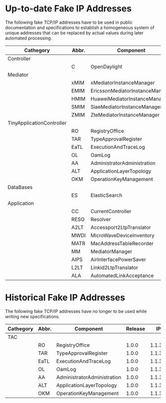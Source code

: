 # Up-to-date Fake IP Addresses  

The following fake TCP/IP addresses have to be used in public documentation and specifications to establish a homogeneous system of unique addresses that can be replaced by actual values during later automated processing.  

| Cathegory | Abbr. | Component | Release | IP_1 | TCP_1 | IP_2 | TCP_2 |
|---|---|---|---|---|---|---|---|
| Controller |  |  |  |  |  |  |  |
|  | C | OpenDaylight | 1.0.0 | 1.1.1.1 | 1001
| Mediator |  |  |  |  |  |
|  | xMIM | xMediatorInstanceManager | 1.0.0 | 1.1.2.1 | 2001
|  | EMIM | EricssonMediatorInstanceManager | 1.0.0 | 1.1.2.2 | 2002
|  | HMIM | HuaweiMediatorInstanceManager | 1.0.0 | 1.1.2.3 | 2003
|  | SMIM | SiaeMediatorInstanceManager | 1.0.0 | 1.1.2.4 | 2004
|  | ZMIM | ZteMediatorInstanceManager | 1.0.0 | 1.1.2.5 | 2005
| TinyApplicationController |  |  |  |  |  |
|  | RO | RegistryOffice | 2.0.0 | 1.1.3.8 | 3008 | 1.2.3.8 | 3208
|  | TAR | TypeApprovalRegister | 2.0.0 | 1.1.3.9 | 3009 | 1.2.3.9 | 3209
|  | EaTL | ExecutionAndTraceLog | 2.0.0 | 1.1.3.10 | 3010 | 1.2.3.10 | 3210
|  | OL | OamLog | 2.0.0 | 1.1.3.11 | 3011 | 1.2.3.11 | 3211
|  | AA | AdministratorAdministration | 2.0.0 | 1.1.3.12 | 3012 | 1.2.3.12 | 3212
|  | ALT | ApplicationLayerTopology | 2.0.0 | 1.1.3.13 | 3013 | 1.2.3.13 | 3213
|  | OKM | OperationKeyManagement | 2.0.0 | 1.1.3.14 | 3014 | 1.2.3.14 | 3214
| DataBases |  |  |  |  |  |
|  | ES | ElasticSearch | 1.0.0 | 1.1.3.15 | 3015
| Application |  |  |  |  |  |
|  | CC | CurrentController | 1.0.0 | 1.1.4.1 | 4001 | 1.2.4.1 | 4201
|  | RESO | Resolver | 1.0.0 | 1.1.4.2 | 4002 | 1.2.4.2 | 4202
|  | A2LT | Accessport2LtpTranslator  | 1.0.0 | 1.1.4.3 | 4003 | 1.2.4.3 | 4203
|  | MWDI | MicroWaveDeviceInventory  | 1.0.0 | 1.1.4.4 | 4004 | 1.2.4.4 | 4204
|  | MATR | MacAddressTableRecorder | 1.0.0 | 1.1.4.5 | 4005 | 1.2.4.5 | 4205
|  | MM | MediatorManager | 1.0.0 | 1.1.4.6 | 4006 | 1.2.4.6 | 4206
|  | AIPS | AirInterfacePowerSaver  | 1.0.0 | 1.1.4.7 | 4007 | 1.2.4.7 | 4207
|  | L2LT | Linkid2LtpTranslator | 1.0.0 | 1.1.4.8 | 4008 | 1.2.4.8 | 4208
|  | ALA | AutomatedLinkAcceptance | 1.0.0 | 1.1.4.9 | 4009 | 1.2.4.9 | 4209
# Historical Fake IP Addresses  

The following fake TCP/IP addresses have no longer to be used while writing new specifications.

| Cathegory | Abbr. | Component | Release | IP | TCP |
|---|---|---|---|---|---|
| TAC |  |  |  |  |  |
|  | RO | RegistryOffice | 1.0.0 | 1.1.3.1 | 3001
|  | TAR | TypeApprovalRegister | 1.0.0 | 1.1.3.2 | 3002
|  | EaTL | ExecutionAndTraceLog | 1.0.0 | 1.1.3.3 | 3003
|  | OL | OamLog | 1.0.0 | 1.1.3.4 | 3004
|  | AA | AdministratorAdministration | 1.0.0 | 1.1.3.5 | 3005
|  | ALT | ApplicationLayerTopology | 1.0.0 | 1.1.3.6 | 3006
|  | OKM | OperationKeyManagement | 1.0.0 | 1.1.3.7 | 3007
